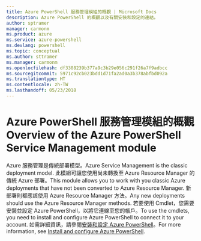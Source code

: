 ```yaml
---
title: Azure PowerShell 服務管理模組的概觀 | Microsoft Docs
description: Azure PowerShell 的概觀以及有關安裝和設定的連結。
author: sptramer
manager: carmonm
ms.product: azure
ms.service: azure-powershell
ms.devlang: powershell
ms.topic: conceptual
ms.author: sttramer
ms.manager: carmonm
ms.openlocfilehash: df3308239b377a9c3b29e056c291f26a7f9adbcc
ms.sourcegitcommit: 5971c92cb023bdd1d71fa2ad0a3b378abfbd092a
ms.translationtype: HT
ms.contentlocale: zh-TW
ms.lasthandoff: 05/23/2018
---
```

# <a name="overview-of-the-azure-powershell-service-management-module"></a><span data-ttu-id="58454-103">Azure PowerShell 服務管理模組的概觀</span><span class="sxs-lookup"><span data-stu-id="58454-103">Overview of the Azure PowerShell Service Management module</span></span>

<span data-ttu-id="58454-104">Azure 服務管理是傳統部署模型。</span><span class="sxs-lookup"><span data-stu-id="58454-104">Azure Service Management is the classic deployment model.</span></span> <span data-ttu-id="58454-105">此模組可讓您使用尚未轉換至 Azure Resource Manager 的傳統 Azure 部署。</span><span class="sxs-lookup"><span data-stu-id="58454-105">This module allows you to work with you classic Azure deployments that have not been converted to Azure Resource Manager.</span></span> <span data-ttu-id="58454-106">新部署則都應該使用 Azure Resource Manager 方法。</span><span class="sxs-lookup"><span data-stu-id="58454-106">Any new deployments should use the Azure Resource Manager methods.</span></span> <span data-ttu-id="58454-107">若要使用 Cmdlet，您需要安裝並設定 Azure PowerShell，以將它連線至您的帳戶。</span><span class="sxs-lookup"><span data-stu-id="58454-107">To use the cmdlets, you need to install and configure Azure PowerShell to connect it to your account.</span></span> <span data-ttu-id="58454-108">如需詳細資訊，請參閱[安裝和設定 Azure PowerShell](install-azure-ps.md)。</span><span class="sxs-lookup"><span data-stu-id="58454-108">For more information, see [Install and configure Azure PowerShell](install-azure-ps.md).</span></span>
